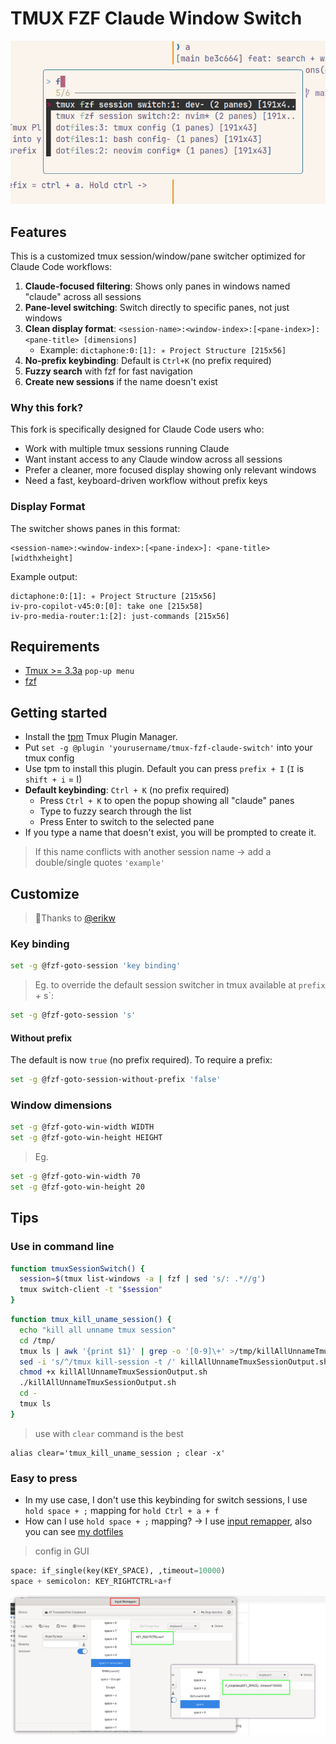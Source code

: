 # TMUX FZF Claude Window Switch

![preview img](/img/preview.png)

## Features

This is a customized tmux session/window/pane switcher optimized for Claude Code workflows:

1. **Claude-focused filtering**: Shows only panes in windows named "claude" across all sessions
2. **Pane-level switching**: Switch directly to specific panes, not just windows
3. **Clean display format**: `<session-name>:<window-index>:[<pane-index>]: <pane-title> [dimensions]`
   - Example: `dictaphone:0:[1]: ✳ Project Structure [215x56]`
4. **No-prefix keybinding**: Default is `Ctrl+K` (no prefix required)
5. **Fuzzy search** with fzf for fast navigation
6. **Create new sessions** if the name doesn't exist

### Why this fork?

This fork is specifically designed for Claude Code users who:
- Work with multiple tmux sessions running Claude
- Want instant access to any Claude window across all sessions
- Prefer a cleaner, more focused display showing only relevant windows
- Need a fast, keyboard-driven workflow without prefix keys

### Display Format

The switcher shows panes in this format:
```
<session-name>:<window-index>:[<pane-index>]: <pane-title> [widthxheight]
```

Example output:
```
dictaphone:0:[1]: ✳ Project Structure [215x56]
iv-pro-copilot-v45:0:[0]: take one [215x58]
iv-pro-media-router:1:[2]: just-commands [215x56]
```

## Requirements

- [Tmux >= 3.3a](https://github.com/brokenricefilms/tmux-fzf-session-switch/pull/5/files) `pop-up menu`
- [fzf](https://github.com/junegunn/fzf)

## Getting started

- Install the [tpm](https://github.com/tmux-plugins/tpm) Tmux Plugin Manager.
- Put `set -g @plugin 'yourusername/tmux-fzf-claude-switch'` into your tmux config
- Use tpm to install this plugin. Default you can press `prefix + I` (`I` is
  `shift + i` = I)
- **Default keybinding**: `Ctrl + K` (no prefix required)
  - Press `Ctrl + K` to open the popup showing all "claude" panes
  - Type to fuzzy search through the list
  - Press Enter to switch to the selected pane
- If you type a name that doesn't exist, you will be prompted to create it.

> If this name conflicts with another session name -> add a double/single quotes `'example'`

## Customize

> 🫰Thanks to [@erikw](https://github.com/erikw)

### Key binding

```bash
set -g @fzf-goto-session 'key binding'
```

> Eg. to override the default session switcher in tmux available at `prefix` + s`:

```bash
set -g @fzf-goto-session 's'
```

#### Without prefix

The default is now `true` (no prefix required). To require a prefix:

```bash
set -g @fzf-goto-session-without-prefix 'false'
```

### Window dimensions

```bash
set -g @fzf-goto-win-width WIDTH
set -g @fzf-goto-win-height HEIGHT
```

> Eg.

```bash
set -g @fzf-goto-win-width 70
set -g @fzf-goto-win-height 20
```

## Tips

### Use in command line

```bash
function tmuxSessionSwitch() {
  session=$(tmux list-windows -a | fzf | sed 's/: .*//g')
  tmux switch-client -t "$session"
}
```

```bash
function tmux_kill_uname_session() {
  echo "kill all unname tmux session"
  cd /tmp/
  tmux ls | awk '{print $1}' | grep -o '[0-9]\+' >/tmp/killAllUnnameTmuxSessionOutput.sh
  sed -i 's/^/tmux kill-session -t /' killAllUnnameTmuxSessionOutput.sh
  chmod +x killAllUnnameTmuxSessionOutput.sh
  ./killAllUnnameTmuxSessionOutput.sh
  cd -
  tmux ls
}
```

> use with `clear` command is the best

```
alias clear='tmux_kill_uname_session ; clear -x'
```

### Easy to press

- In my use case, I don't use this keybinding for switch sessions, I use `hold space + ;` mapping for `hold Ctrl + a + f`
- How can I use `hold space + ;` mapping?
  -> I use [input remapper](https://github.com/sezanzeb/input-remapper), also you can see [my dotfiles](https://github.com/brokenricefilms/dotfiles)

> config in GUI

```python
space: if_single(key(KEY_SPACE), ,timeout=10000)
space + semicolon: KEY_RIGHTCTRL+a+f
```

![input remapper][img_input_remapper]

[img_input_remapper]: ./img/input_remapper.png
